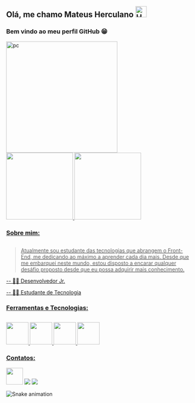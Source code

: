 ## Olá, me chamo Mateus Herculano <img src="https://raw.githubusercontent.com/iampavangandhi/iampavangandhi/master/gifs/Hi.gif" alt="Hello" width="30px"/> 

### Bem vindo ao meu perfil GitHub :grin:

<img src="https://64.media.tumblr.com/324771308e620b18243f0defccdfb26f/a2366e9d1e9bf824-ef/s500x750/e96cee532fd8f2306479ed3b0e1171a6cd1e0aaa.gifv" alt="pc" width="300px"/>

<div>
<a href="https://github.com/MateusHerculano01">
<img height="180em" src="https://github-readme-stats.vercel.app/api/top-langs/?username=MateusHerculano01&layout=compact&langs_count=7&theme=dracula"/>
<img height="180em" src="https://github-readme-stats.vercel.app/api?username=MateusHerculano01&show_icons=true&theme=dracula&include_all_commits=true&count_private=true"/>
</div>

<!--
**MateusHerculano01/MateusHerculano01** is a ✨ _special_ ✨ repository because its `README.md` (this file) appears on your GitHub profile.

Here are some ideas to get you started:

- 🔭 I’m currently working on ...
- 🌱 I’m currently learning ...
- 👯 I’m looking to collaborate on ...
- 🤔 I’m looking for help with ...
- 💬 Ask me about ...
- 📫 How to reach me: ...
- 😄 Pronouns: ...
- ⚡ Fun fact: ...
-->

### Sobre mim:
##
> Atualmente sou estudante das tecnologias que abrangem o Front-End, me dedicando ao máximo a aprender cada dia mais. Desde que me embarquei neste mundo, estou disposto a encarar qualquer desáfio proposto desde que eu possa adquirir mais conhecimento.

-- 👨‍💻 Desenvolvedor Jr.

-- 👨‍🎓 Estudante de Tecnologia


### Ferramentas e Tecnologias:
##
<p align="justify">
  <img src="https://cdn.jsdelivr.net/gh/devicons/devicon/icons/git/git-original.svg" width="60" height="60"/>
  <img src="https://cdn.jsdelivr.net/gh/devicons/devicon/icons/html5/html5-original.svg" width="60" height="60"/>
  <img src="https://cdn.jsdelivr.net/gh/devicons/devicon/icons/css3/css3-original.svg" width="60" height="60"/>
  <img src="https://cdn.jsdelivr.net/gh/devicons/devicon/icons/javascript/javascript-original.svg" width="60" height="60"/>
  
</p>

### Contatos:

<div>

<a href="https://www.facebook.com/mateus.herculano01/" target="_blank"><img src="https://cdn.jsdelivr.net/gh/devicons/devicon/icons/facebook/facebook-original.svg" width="45" height="45" target="_blank"/></a>
<a href = "mailto:contato@mateusherculano0@gmail.com"><img src="https://img.shields.io/badge/Gmail-D14836?style=for-the-badge&logo=gmail&logoColor=white" target="_blank"></a>
<a href="https://www.linkedin.com/in/mateus-herculano001" target="_blank"><img src="https://img.shields.io/badge/-LinkedIn-%230077B5?style=for-the-badge&logo=linkedin&logoColor=white" target="_blank"></a>   
</div>

  ![Snake animation](https://github.com/MateusHerculano01/MateusHerculano01/blob/output/github-contribution-grid-snake.svg)

